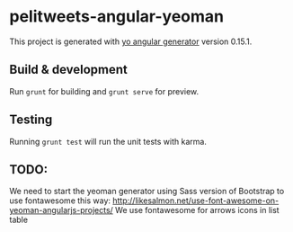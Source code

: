 # pelitweets-angular-yeoman

This project is generated with [yo angular generator](https://github.com/yeoman/generator-angular)
version 0.15.1.

## Build & development

Run `grunt` for building and `grunt serve` for preview.

## Testing

Running `grunt test` will run the unit tests with karma.

## TODO:
We need to start the yeoman generator using Sass version of Bootstrap to use fontawesome this way: http://likesalmon.net/use-font-awesome-on-yeoman-angularjs-projects/
We use fontawesome for arrows icons in list table
